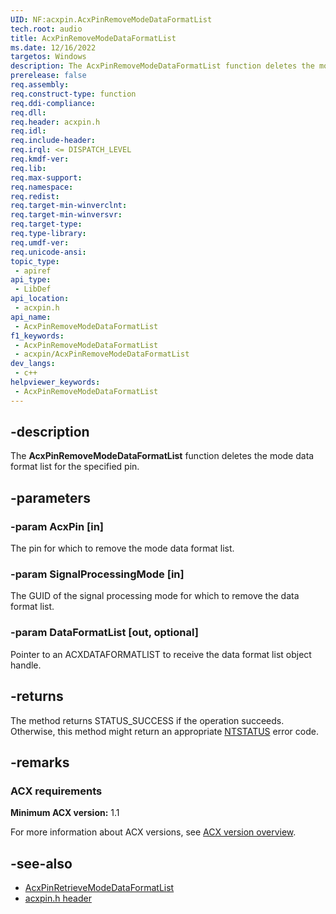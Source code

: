 ```yaml
---
UID: NF:acxpin.AcxPinRemoveModeDataFormatList
tech.root: audio
title: AcxPinRemoveModeDataFormatList
ms.date: 12/16/2022
targetos: Windows
description: The AcxPinRemoveModeDataFormatList function deletes the mode data format list for the specified pin.
prerelease: false
req.assembly: 
req.construct-type: function
req.ddi-compliance: 
req.dll: 
req.header: acxpin.h
req.idl: 
req.include-header: 
req.irql: <= DISPATCH_LEVEL
req.kmdf-ver: 
req.lib: 
req.max-support: 
req.namespace: 
req.redist: 
req.target-min-winverclnt: 
req.target-min-winversvr: 
req.target-type: 
req.type-library: 
req.umdf-ver: 
req.unicode-ansi: 
topic_type:
 - apiref
api_type:
 - LibDef
api_location:
 - acxpin.h
api_name:
 - AcxPinRemoveModeDataFormatList
f1_keywords:
 - AcxPinRemoveModeDataFormatList
 - acxpin/AcxPinRemoveModeDataFormatList
dev_langs:
 - c++
helpviewer_keywords:
 - AcxPinRemoveModeDataFormatList
---
```


## -description

The **AcxPinRemoveModeDataFormatList** function deletes the mode data format list for the specified pin.

## -parameters

### -param AcxPin [in]

The pin for which to remove the mode data format list.

### -param SignalProcessingMode [in]

The GUID of the signal processing mode for which to remove the data format list.

### -param DataFormatList [out, optional]

Pointer to an ACXDATAFORMATLIST to receive the data format list object handle.

## -returns

The method returns STATUS_SUCCESS if the operation succeeds. Otherwise, this method might return an appropriate [NTSTATUS](/windows-hardware/drivers/kernel/ntstatus-values) error code.

## -remarks

### ACX requirements

**Minimum ACX version:** 1.1

For more information about ACX versions, see [ACX version overview](/windows-hardware/drivers/audio/acx-version-overview).

## -see-also

- [AcxPinRetrieveModeDataFormatList](nf-acxpin-acxpinretrievemodedataformatlist.md )
- [acxpin.h header](index.md)
